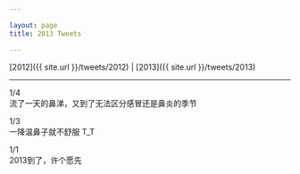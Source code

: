```yaml
---

layout: page
title: 2013 Tweets

---
```


[2012]({{ site.url }}/tweets/2012) | [2013]({{ site.url }}/tweets/2013)

---
1/4  
流了一天的鼻涕，又到了无法区分感冒还是鼻炎的季节

1/3  
一降温鼻子就不舒服 T_T

1/1  
2013到了，许个愿先